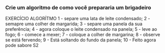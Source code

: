 ### Crie um algoritmo de como você prepararia um brigadeiro

EXERCÍCIO ALGORÍTMO
1 - separe uma lata de leite condensado;
2 - semapre uma colher de margarida;
3 - separe uma panela da sua preferência;
4 - agora coloque o leite condensado na panela;
5 - leve ao fogo;
6 - comece a mexer;
7 - coloque a colher de margarina;
8 - observe se está fervendo; 
9 - Está soltando do fundo da panela;
10 - Feito agora pode sabore S2  


